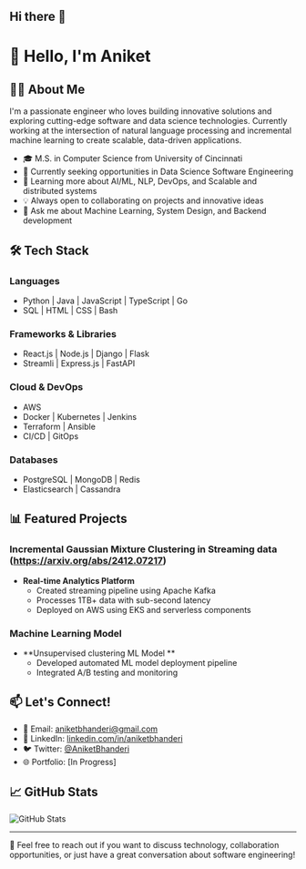 ## Hi there 👋

<!--
Initializing the template using the Claude AI
-->
# 👋 Hello, I'm Aniket 

## 👨‍💻 About Me

I'm a passionate engineer who loves building innovative solutions and exploring cutting-edge software and data science technologies. Currently working at the intersection of natural language processing and incremental machine learning to create scalable, data-driven applications.

- 🎓 M.S. in Computer Science from University of Cincinnati
- 💼 Currently seeking opportunities in Data Science Software Engineering
- 🌱 Learning more about AI/ML, NLP, DevOps, and Scalable and distributed systems
- 💡 Always open to collaborating on projects and innovative ideas
- 💬 Ask me about Machine Learning, System Design, and Backend development

## 🛠 Tech Stack

### Languages
- Python | Java | JavaScript | TypeScript | Go
- SQL | HTML | CSS | Bash

### Frameworks & Libraries
- React.js | Node.js | Django | Flask
- Streamli | Express.js | FastAPI

### Cloud & DevOps
- AWS 
- Docker | Kubernetes | Jenkins
- Terraform | Ansible
- CI/CD | GitOps

### Databases
- PostgreSQL | MongoDB | Redis
- Elasticsearch | Cassandra

## 📊 Featured Projects

### Incremental Gaussian Mixture Clustering in Streaming data (https://arxiv.org/abs/2412.07217)

- **Real-time Analytics Platform**
  - Created streaming pipeline using Apache Kafka
  - Processes 1TB+ data with sub-second latency
  - Deployed on AWS using EKS and serverless components

### Machine Learning Model
- **Unsupervised clustering ML Model **
  - Developed automated ML model deployment pipeline
  - Integrated A/B testing and monitoring

## 📫 Let's Connect!

- 📧 Email: aniketbhanderi@gmail.com 
- 💼 LinkedIn: [linkedin.com/in/aniketbhanderi](https://www.linkedin.com/in/aniketbhanderi/)
- 🐦 Twitter: [@AniketBhanderi](https://x.com/AniketBhanderi)
- 🌐 Portfolio: [In Progress]

## 📈 GitHub Stats

![GitHub Stats](https://github-readme-stats.vercel.app/api?username=aniketbhanderi&show_icons=true&theme=radical)

---

💬 Feel free to reach out if you want to discuss technology, collaboration opportunities, or just have a great conversation about software engineering!
